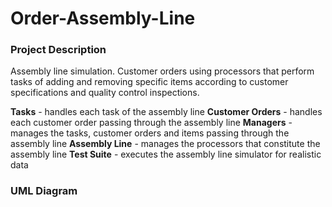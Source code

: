 # Order-Assembly-Line


### Project Description
Assembly line simulation. Customer orders using processors that perform tasks of adding and removing specific items according to customer specifications and quality control inspections.

**Tasks** - handles each task of the assembly line
**Customer Orders** - handles each customer order passing through the assembly line
**Managers** - manages the tasks, customer orders and items passing through the assembly line
**Assembly Line** - manages the processors that constitute the assembly line
**Test Suite** - executes the assembly line simulator for realistic data


### UML Diagram
